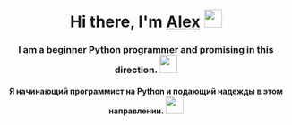 <h1 align="center">Hi there, I'm <a href="https://daniilshat.ru/" target="_blank">Alex</a> 
<img src="https://github.com/blackcater/blackcater/raw/main/images/Hi.gif" height="32"/></h1>
<h3 align="center">I am a beginner Python programmer and promising in this direction. <img src="https://cdn.icon-icons.com/icons2/1508/PNG/512/python_104451.png" height="32"/</h3>
<h4 align="center">Я начинающий программист на Python и подающий надежды в этом направлении. <img src="https://cdn.icon-icons.com/icons2/1508/PNG/512/python_104451.png" height="32"/</h4>
